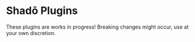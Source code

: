 # Shadō Plugins

These plugins are works in progress! Breaking changes might occur, use at your own discretion.

